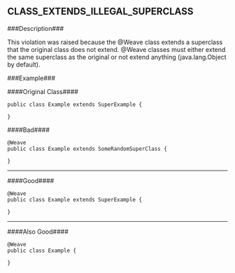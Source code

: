 ## CLASS_EXTENDS_ILLEGAL_SUPERCLASS ##

###Description###

This violation was raised because the @Weave class extends a superclass that the original class does not extend. @Weave classes must either extend the same superclass as the original or not extend anything (java.lang.Object by default).

###Example###

####Original Class####
```
public class Example extends SuperExample {

}
```


####Bad####
```
@Weave
public class Example extends SomeRandomSuperClass {

}
```

----------

####Good####
```
@Weave
public class Example extends SuperExample {

}
```

----------

####Also Good####
```
@Weave
public class Example {

}
```
